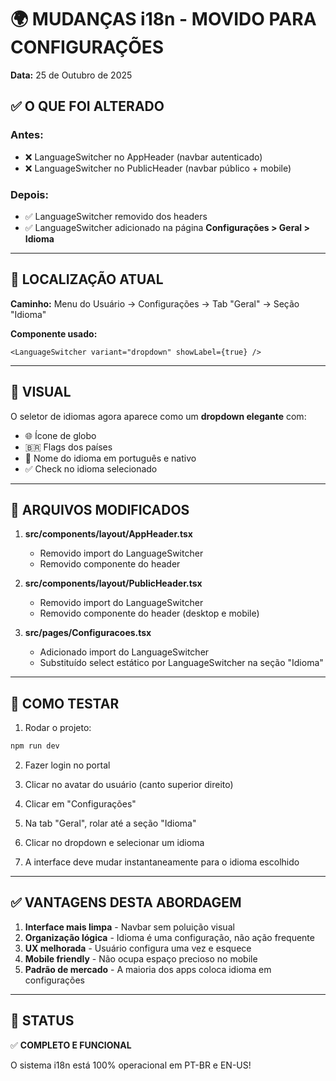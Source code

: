 # 🌍 MUDANÇAS i18n - MOVIDO PARA CONFIGURAÇÕES
**Data:** 25 de Outubro de 2025

## ✅ O QUE FOI ALTERADO

### **Antes:**
- ❌ LanguageSwitcher no AppHeader (navbar autenticado)
- ❌ LanguageSwitcher no PublicHeader (navbar público + mobile)

### **Depois:**
- ✅ LanguageSwitcher removido dos headers
- ✅ LanguageSwitcher adicionado na página **Configurações > Geral > Idioma**

---

## 📍 LOCALIZAÇÃO ATUAL

**Caminho:** Menu do Usuário → Configurações → Tab "Geral" → Seção "Idioma"

**Componente usado:**
```tsx
<LanguageSwitcher variant="dropdown" showLabel={true} />
```

---

## 🎨 VISUAL

O seletor de idiomas agora aparece como um **dropdown elegante** com:
- 🌐 Ícone de globo
- 🇧🇷 Flags dos países
- 📝 Nome do idioma em português e nativo
- ✅ Check no idioma selecionado

---

## 📂 ARQUIVOS MODIFICADOS

1. **src/components/layout/AppHeader.tsx**
   - Removido import do LanguageSwitcher
   - Removido componente do header

2. **src/components/layout/PublicHeader.tsx**
   - Removido import do LanguageSwitcher
   - Removido componente do header (desktop e mobile)

3. **src/pages/Configuracoes.tsx**
   - Adicionado import do LanguageSwitcher
   - Substituído select estático por LanguageSwitcher na seção "Idioma"

---

## 🚀 COMO TESTAR

1. Rodar o projeto:
```bash
npm run dev
```

2. Fazer login no portal

3. Clicar no avatar do usuário (canto superior direito)

4. Clicar em "Configurações"

5. Na tab "Geral", rolar até a seção "Idioma"

6. Clicar no dropdown e selecionar um idioma

7. A interface deve mudar instantaneamente para o idioma escolhido

---

## ✅ VANTAGENS DESTA ABORDAGEM

1. **Interface mais limpa** - Navbar sem poluição visual
2. **Organização lógica** - Idioma é uma configuração, não ação frequente
3. **UX melhorada** - Usuário configura uma vez e esquece
4. **Mobile friendly** - Não ocupa espaço precioso no mobile
5. **Padrão de mercado** - A maioria dos apps coloca idioma em configurações

---

## 🎯 STATUS

✅ **COMPLETO E FUNCIONAL**

O sistema i18n está 100% operacional em PT-BR e EN-US!

